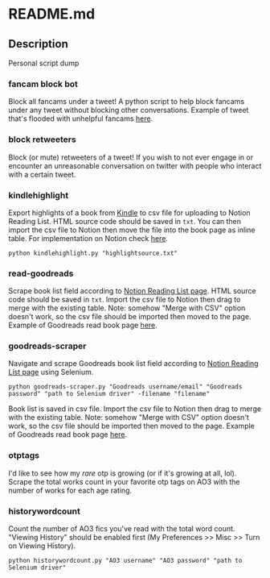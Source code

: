 # README.md

## Description
Personal script dump

### fancam block bot
Block all fancams under a tweet! A python script to help block fancams under any tweet without blocking other conversations. Example of tweet that's flooded with unhelpful fancams [here](https://twitter.com/hangyul_hourly/status/1306063969321271298).

### block retweeters
Block (or mute) retweeters of a tweet! If you wish to not ever engage in or encounter an unreasonable conversation on twitter with people who interact with a certain tweet.

### kindlehighlight
Export highlights of a book from [Kindle](https://read.amazon.com/notebook) to csv file for uploading to Notion Reading List. HTML source code should be saved in `txt`. You can then import the csv file to Notion then move the file into the book page as inline table. For implementation on Notion check [here](https://www.notion.so/azukacchi/Reading-List-35ae3495610e4721a6d331cbda063c18).
```
python kindlehighlight.py "highlightsource.txt"
```

### read-goodreads
Scrape book list field according to [Notion Reading List page](https://www.notion.so/azukacchi/Reading-List-35ae3495610e4721a6d331cbda063c18). HTML source code should be saved in `txt`. Import the csv file to Notion then drag to merge with the existing table. Note: somehow "Merge with CSV" option doesn't work, so the csv file should be imported then moved to the page. Example of Goodreads read book page [here](https://www.goodreads.com/review/list/4240208-azka-nur-afifah?ref=nav_mybooks&sort=date_read).

### goodreads-scraper
Navigate and scrape Goodreads book list field according to [Notion Reading List page](https://www.notion.so/azukacchi/Reading-List-35ae3495610e4721a6d331cbda063c18) using Selenium.
```
python goodreads-scraper.py "Goodreads username/email" "Goodreads password" "path to Selenium driver" -filename "filename"
```
Book list is saved in csv file. Import the csv file to Notion then drag to merge with the existing table. Note: somehow "Merge with CSV" option doesn't work, so the csv file should be imported then moved to the page. Example of Goodreads read book page [here](https://www.goodreads.com/review/list/4240208-azka-nur-afifah?ref=nav_mybooks&sort=date_read).

### otptags
I'd like to see how my *rare* otp is growing (or if it's growing at all, lol). Scrape the total works count in your favorite otp tags on AO3 with the number of works for each age rating.

### historywordcount
Count the number of AO3 fics you've read with the total word count. "Viewing History" should be enabled first (My Preferences >> Misc >> Turn on Viewing History).
```
python historywordcount.py "AO3 username" "AO3 password" "path to Selenium driver"
```
